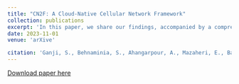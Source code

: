 ```yaml
---
title: "CN2F: A Cloud-Native Cellular Network Framework"
collection: publications
excerpt: 'In this paper, we share our findings, accompanied by a comprehensive online codebase, about the best practice of using different open-source projects in order to realize a flexible testbed for academia and industrial Research and Development (R&D) activities on the future generation of cellular networks.'
date: 2023-11-01
venue: 'arXive'

citation: 'Ganji, S., Behnaminia, S., Ahangarpour, A., Mazaheri, E., Baradaran, S., Zali, Z., Heidarpour, M.R., Rakhshan, A. and Shoyari, M.F., 2023. CN2F: A Cloud-Native Cellular Network Framework. arXiv preprint arXiv:2305.18778'
---
```


[Download paper here](https://doi.org/10.48550/arXiv.2305.18778)
